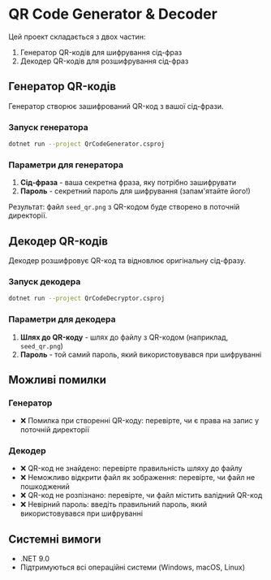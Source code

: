 # QR Code Generator & Decoder

Цей проект складається з двох частин:
1. Генератор QR-кодів для шифрування сід-фраз
2. Декодер QR-кодів для розшифрування сід-фраз

## Генератор QR-кодів

Генератор створює зашифрований QR-код з вашої сід-фрази.

### Запуск генератора

```bash
dotnet run --project QrCodeGenerator.csproj
```

### Параметри для генератора
1. **Сід-фраза** - ваша секретна фраза, яку потрібно зашифрувати
2. **Пароль** - секретний пароль для шифрування (запам'ятайте його!)

Результат: файл `seed_qr.png` з QR-кодом буде створено в поточній директорії.

## Декодер QR-кодів

Декодер розшифровує QR-код та відновлює оригінальну сід-фразу.

### Запуск декодера

```bash
dotnet run --project QrCodeDecryptor.csproj
```

### Параметри для декодера
1. **Шлях до QR-коду** - шлях до файлу з QR-кодом (наприклад, `seed_qr.png`)
2. **Пароль** - той самий пароль, який використовувався при шифруванні

## Можливі помилки

### Генератор
- ❌ Помилка при створенні QR-коду: перевірте, чи є права на запис у поточній директорії

### Декодер
- ❌ QR-код не знайдено: перевірте правильність шляху до файлу
- ❌ Неможливо відкрити файл як зображення: перевірте, чи файл не пошкоджений
- ❌ QR-код не розпізнано: перевірте, чи файл містить валідний QR-код
- ❌ Невірний пароль: введіть правильний пароль, який використовувався при шифруванні

## Системні вимоги
- .NET 9.0
- Підтримуються всі операційні системи (Windows, macOS, Linux)